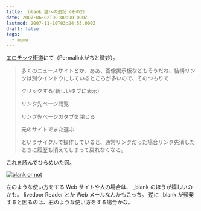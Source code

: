 ```yaml
---
title: _blank 話への追記（その2）
date: 2007-06-02T00:00:00.000Z
lastmod: 2007-11-10T03:24:55.000Z
draft: false
tags:
  - memo
---
```


[エロチック街道](http://head.as.wakwak.ne.jp/games/#191070604)にて（Permalinkがちと微妙）。

> 多くのニュースサイトとか、ああ、画像掲示板などもそうだね、結構リンクは別ウインドウにしているところが多いので、そのつもりで
>
> クリックする(新しいタブに表示)
>
> リンク先ページ閲覧
>
> リンク先ページのタブを閉じる
>
> 元のサイトでまた選ぶ
>
> というサイクルで操作していると、通常リンクだった場合リンク先消したときに履歴も消えてしまって戻れなくなる。

これを読んでひらめいた図。

[![blank or not](https://farm2.staticflickr.com/1073/529531616_bfc1d9cdd4.jpg "blank or not")](http://www.flickr.com/photos/machu/529531616/)

左のような使い方をする Web サイトや人の場合は、 \_blank のほうが嬉しいのかも。 livedoor Reader とか Web メールなんかもこっち。 逆に \_blank が頻発すると困るのは、右のような使い方をする場合かな。
